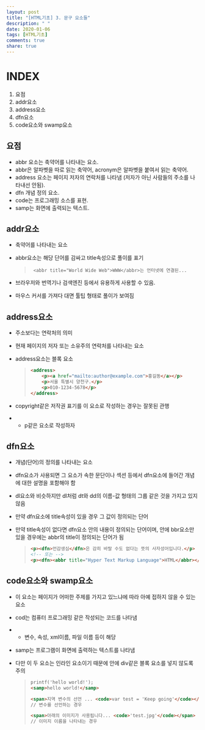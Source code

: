 ```yaml
---
layout: post
title: "[HTML기초] 3. 문구 요소들"
description: " "
date: 2020-01-06
tags: [HTML기초]
comments: true
share: true
---
```


# INDEX

1. 요점
2. addr요소
3. address요소
4. dfn요소
5. code요소와 swamp요소



## 요점

- abbr 요소는 축약어를 나타내는 요소.
- abbr은 알파벳을 따로 읽는 축약어,     acronym은 알파벳을 붙여서 읽는 축약어.
- address 요소는 페이지 저자의 연락처를     나타냄 (저자가 아닌 사람들의 주소를 나타내선 안됨).
- dfn 개념 정의 요소.
- code는 프로그래밍 소스를 표현.
- samp는 화면에 출력되는 텍스트.

## addr요소

- 축약어를 나타내는 요소

- abbr요소는 해당 단어를 감싸고 title속성으로 풀이를 표기

  > ` <abbr title="World Wide Web">WWW</abbr>는 언터넷에 연결된...`

- 브라우저와 번역기나 검색엔진 등에서 유용하게 사용할 수 있음.
- 마우스 커서를 가져다 대면 툴팁 형태로 풀이가 보여짐

## address요소

- 주소보다는 연락처의 의미

- 현재 페이지의 저자 또는 소유주의 연락처를 나타내는 요소

- address요소는 블록 요소

  > ```HTML
  > <address>
  >     <p><a href="mailto:author@example.com">홍길동</a></p>
  >     <p>서울 특별시 양천구.</p>
  >     <p>010-1234-5678</p>
  > </address>
  > ```

- copyright같은 저작권 표기를 이 요소로 작성하는 경우는 잘못된 관행

- - p같은 요소로 작성하자

## dfn요소

- 개념(단어)의 정의를 나타내는 요소

- dfn요소가 사용되면 그 요소가 속한 문단이나 섹션 등에서 dfn요소에 들어간 개념에 대한 설명을 포함해야 함

- dl요소와 비슷하지만 dl처럼 dt와 dd의 이름-값 형태의 그룹 같은 것을 가지고 있지 않음

- 만약 dfn요소에 title속성이 있을 경우 그 값이 정의되는 단어

- 만약 title속성이 없다면 dfn요소 안의 내용이 정의되는 단어이며, 안에 bbr요소만 있을 경우에는 abbr의 title이 정의되는 단어가 됨

  > ```HTML
  > <p><dfn>언감생심</dfn>은 감히 바랄 수도 없다는 뜻의 사자성어입니다.</p>
  > <!-- 또는 -->
  > <p><dfn><abbr title="Hyper Text Markup Language">HTML</abbr></dfn>은 웹 페이지 작성을 위한 마크 업 언어입니다.</p>
  > ```

  

## code요소와 swamp요소

- 이 요소는 페이지가 어떠한 주제를 가지고 있느냐에 따라 아예 접하지 않을 수 있는 요소

- cod는 컴퓨터 프로그래밍 같은 작성되는 코드를 나타냄

- - 변수, 속성, xml이름, 파일 이름 등이 해당

- samp는 프로그램이 화면에 출력하는 텍스트를 나타냄

- 다만 이 두 요소는 인라인 요소이기 때문에 안에 div같은 블록 요소를 넣지 않도록 주의

  > ```HTML
  > printf('hello world!');
  > <samp>hello world!</samp>
  > ```
  >
  > ```HTML
  > <span>지역 변수의 선언 ... <code>var test = 'Keep going'</code></span>
  > // 변수를 선언하는 경우
  > ```
  >
  > ```HTML
  > <span>아래의 이미지가 사용됩니다... <code>'test.jpg'</code></span>
  > // 이미지 이름을 나타내는 경우
  > ```
  >
  > 